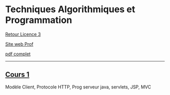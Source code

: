 # Techniques Algorithmiques et Programmation


[Retour Licence 3](https://mcheungsen.github.io/cours/ "Licence 3")

[Site web Prof](https://dept-info.labri.fr/~gavoille/UE-TAP/)

[pdf complet](https://dept-info.labri.fr/~gavoille/UE-TAP/cours.pdf)

---

## [Cours 1](projet-dev-1.md)
Modèle Client, Protocole HTTP, Prog serveur java, servlets, JSP, MVC